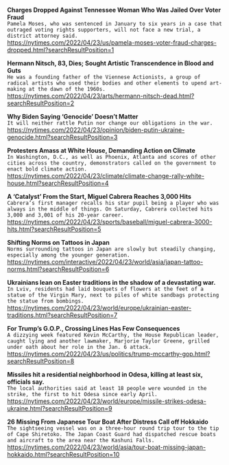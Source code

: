 **Charges Dropped Against Tennessee Woman Who Was Jailed Over Voter Fraud**\
`Pamela Moses, who was sentenced in January to six years in a case that outraged voting rights supporters, will not face a new trial, a district attorney said.`\
https://nytimes.com/2022/04/23/us/pamela-moses-voter-fraud-charges-dropped.html?searchResultPosition=1

**Hermann Nitsch, 83, Dies; Sought Artistic Transcendence in Blood and Guts**\
`He was a founding father of the Viennese Actionists, a group of radical artists who used their bodies and other elements to upend art-making at the dawn of the 1960s.`\
https://nytimes.com/2022/04/23/arts/hermann-nitsch-dead.html?searchResultPosition=2

**Why Biden Saying ‘Genocide’ Doesn’t Matter**\
`It will neither rattle Putin nor change our obligations in the war.`\
https://nytimes.com/2022/04/23/opinion/biden-putin-ukraine-genocide.html?searchResultPosition=3

**Protesters Amass at White House, Demanding Action on Climate**\
`In Washington, D.C., as well as Phoenix, Atlanta and scores of other cities across the country, demonstrators called on the government to enact bold climate action.`\
https://nytimes.com/2022/04/23/climate/climate-change-rally-white-house.html?searchResultPosition=4

**A ‘Catalyst’ From the Start, Miguel Cabrera Reaches 3,000 Hits**\
`Cabrera’s first manager recalls his star pupil being a player who was always in the middle of things. On Saturday, Cabrera collected hits 3,000 and 3,001 of his 20-year career.`\
https://nytimes.com/2022/04/23/sports/baseball/miguel-cabrera-3000-hits.html?searchResultPosition=5

**Shifting Norms on Tattoos in Japan**\
`Norms surrounding tattoos in Japan are slowly but steadily changing, especially among the younger generation.`\
https://nytimes.com/interactive/2022/04/23/world/asia/japan-tattoo-norms.html?searchResultPosition=6

**Ukrainians lean on Easter traditions in the shadow of a devastating war.**\
`In Lviv, residents had laid bouquets of flowers at the feet of a statue of the Virgin Mary, next to piles of white sandbags protecting the statue from bombings.`\
https://nytimes.com/2022/04/23/world/europe/ukrainian-easter-traditions.html?searchResultPosition=7

**For Trump’s G.O.P., Crossing Lines Has Few Consequences**\
`A dizzying week featured Kevin McCarthy, the House Republican leader, caught lying and another lawmaker, Marjorie Taylor Greene, grilled under oath about her role in the Jan. 6 attack.`\
https://nytimes.com/2022/04/23/us/politics/trump-mccarthy-gop.html?searchResultPosition=8

**Missiles hit a residential neighborhood in Odesa, killing at least six, officials say.**\
`The local authorities said at least 18 people were wounded in the strike, the first to hit Odesa since early April.`\
https://nytimes.com/2022/04/23/world/europe/missile-strikes-odesa-ukraine.html?searchResultPosition=9

**26 Missing From Japanese Tour Boat After Distress Call off Hokkaido**\
`The sightseeing vessel was on a three-hour round trip tour to the tip of Cape Shiretoko. The Japan Coast Guard had dispatched rescue boats and aircraft to the area near the Kashuni Falls.`\
https://nytimes.com/2022/04/23/world/asia/tour-boat-missing-japan-hokkaido.html?searchResultPosition=10

